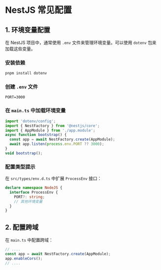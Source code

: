 # NestJS 常见配置

## 1. 环境变量配置

在 NestJS 项目中，通常使用 `.env` 文件来管理环境变量。可以使用 `dotenv` 包来加载这些变量。

### 安装依赖

```bash
pnpm install dotenv
```

### 创建 `.env` 文件

```env
PORT=3000
```

### 在 `main.ts` 中加载环境变量

```typescript
import 'dotenv/config';
import { NestFactory } from '@nestjs/core';
import { AppModule } from './app.module';
async function bootstrap() {
  const app = await NestFactory.create(AppModule);
  await app.listen(process.env.PORT ?? 3000);
}
void bootstrap();
```

### 配置类型提示

在 `src/types/env.d.ts` 中扩展 `ProcessEnv` 接口：

```typescript
declare namespace NodeJS {
  interface ProcessEnv {
    PORT?: string;
    // 其他环境变量
  }
}
```

## 2. 配置跨域

在 `main.ts` 中配置跨域：

```typescript
// ....
const app = await NestFactory.create(AppModule);
app.enableCors();
// ....
```
